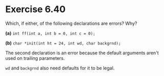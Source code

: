 Exercise 6.40
=============

Which, if either, of the following declarations are errors? Why?

**(a)** `int ff(int a, int b = 0, int c = 0);`

**(b)** `char *init(int ht = 24, int wd, char backgrnd);`

The second declaration is an error because the default arguments aren't used on trailing parameters.

`wd` and `backgrnd` also need defaults for it to be legal.

